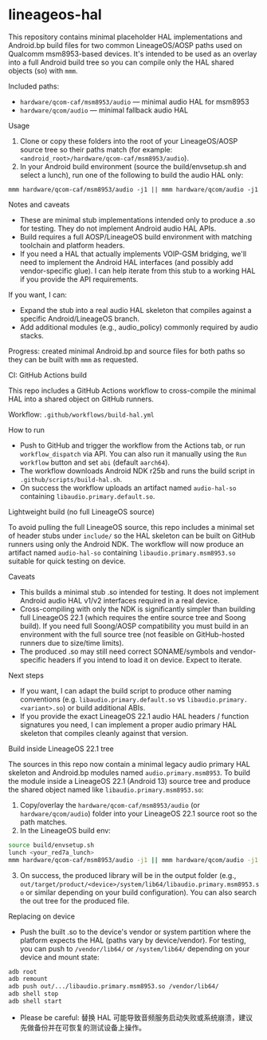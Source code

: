 # lineageos-hal

This repository contains minimal placeholder HAL implementations and Android.bp build files for two common LineageOS/AOSP paths used on Qualcomm msm8953-based devices. It's intended to be used as an overlay into a full Android build tree so you can compile only the HAL shared objects (so) with `mmm`.

Included paths:

- `hardware/qcom-caf/msm8953/audio` — minimal audio HAL for msm8953
- `hardware/qcom/audio` — minimal fallback audio HAL

Usage
1. Clone or copy these folders into the root of your LineageOS/AOSP source tree so their paths match (for example: `<android_root>/hardware/qcom-caf/msm8953/audio`).
2. In your Android build environment (source the build/envsetup.sh and select a lunch), run one of the following to build the audio HAL only:

```
mmm hardware/qcom-caf/msm8953/audio -j1 || mmm hardware/qcom/audio -j1
```

Notes and caveats
- These are minimal stub implementations intended only to produce a .so for testing. They do not implement Android audio HAL APIs.
- Build requires a full AOSP/LineageOS build environment with matching toolchain and platform headers.
- If you need a HAL that actually implements VOIP-GSM bridging, we'll need to implement the Android HAL interfaces (and possibly add vendor-specific glue). I can help iterate from this stub to a working HAL if you provide the API requirements.

If you want, I can:
- Expand the stub into a real audio HAL skeleton that compiles against a specific Android/LineageOS branch.
- Add additional modules (e.g., audio_policy) commonly required by audio stacks.

Progress: created minimal Android.bp and source files for both paths so they can be built with `mmm` as requested.

CI: GitHub Actions build

This repo includes a GitHub Actions workflow to cross-compile the minimal HAL into a shared object on GitHub runners.

Workflow: `.github/workflows/build-hal.yml`

How to run
- Push to GitHub and trigger the workflow from the Actions tab, or run `workflow_dispatch` via API. You can also run it manually using the `Run workflow` button and set `abi` (default `aarch64`).
- The workflow downloads Android NDK r25b and runs the build script in `.github/scripts/build-hal.sh`.
- On success the workflow uploads an artifact named `audio-hal-so` containing `libaudio.primary.default.so`.

Lightweight build (no full LineageOS source)

To avoid pulling the full LineageOS source, this repo includes a minimal set of header stubs under `include/` so the HAL skeleton can be built on GitHub runners using only the Android NDK. The workflow will now produce an artifact named `audio-hal-so` containing `libaudio.primary.msm8953.so` suitable for quick testing on device.

Caveats
- This builds a minimal stub .so intended for testing. It does not implement Android audio HAL v1/v2 interfaces required in a real device.
- Cross-compiling with only the NDK is significantly simpler than building full LineageOS 22.1 (which requires the entire source tree and Soong build). If you need full Soong/AOSP compatibility you must build in an environment with the full source tree (not feasible on GitHub-hosted runners due to size/time limits).
- The produced .so may still need correct SONAME/symbols and vendor-specific headers if you intend to load it on device. Expect to iterate.

Next steps
- If you want, I can adapt the build script to produce other naming conventions (e.g. `libaudio.primary.default.so` vs `libaudio.primary.<variant>.so`) or build additional ABIs.
- If you provide the exact LineageOS 22.1 audio HAL headers / function signatures you need, I can implement a proper audio primary HAL skeleton that compiles cleanly against that version.

Build inside LineageOS 22.1 tree

The sources in this repo now contain a minimal legacy audio primary HAL skeleton and Android.bp modules named `audio.primary.msm8953`. To build the module inside a LineageOS 22.1 (Android 13) source tree and produce the shared object named like `libaudio.primary.msm8953.so`:

1. Copy/overlay the `hardware/qcom-caf/msm8953/audio` (or `hardware/qcom/audio`) folder into your LineageOS 22.1 source root so the path matches.
2. In the LineageOS build env:

```bash
source build/envsetup.sh
lunch <your_red7a_lunch>
mmm hardware/qcom-caf/msm8953/audio -j1 || mmm hardware/qcom/audio -j1
```

3. On success, the produced library will be in the output folder (e.g., `out/target/product/<device>/system/lib64/libaudio.primary.msm8953.so` or similar depending on your build configuration). You can also search the out tree for the produced file.

Replacing on device

- Push the built .so to the device's vendor or system partition where the platform expects the HAL (paths vary by device/vendor). For testing, you can push to `/vendor/lib64/` or `/system/lib64/` depending on your device and mount state:

```bash
adb root
adb remount
adb push out/.../libaudio.primary.msm8953.so /vendor/lib64/
adb shell stop
adb shell start
```

- Please be careful: 替换 HAL 可能导致音频服务启动失败或系统崩溃，建议先做备份并在可恢复的测试设备上操作。

